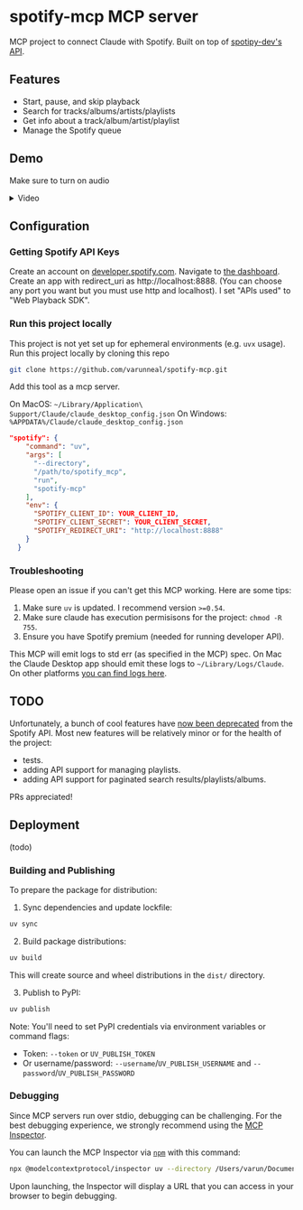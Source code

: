 # spotify-mcp MCP server

MCP project to connect Claude with Spotify. Built on top of [spotipy-dev's API](https://github.com/spotipy-dev/spotipy/tree/2.24.0).

## Features
- Start, pause, and skip playback
- Search for tracks/albums/artists/playlists
- Get info about a track/album/artist/playlist
- Manage the Spotify queue

## Demo

Make sure to turn on audio

<details>
  <summary>
    Video
  </summary>
  https://github.com/user-attachments/assets/20ee1f92-f3e3-4dfa-b945-ca57bc1e0894
  </summary>
</details>

## Configuration

### Getting Spotify API Keys
Create an account on [developer.spotify.com](https://developer.spotify.com/). Navigate to [the dashboard](https://developer.spotify.com/dashboard). 
Create an app with redirect_uri as http://localhost:8888. (You can choose any port you want but you must use http and localhost). 
I set "APIs used" to "Web Playback SDK".

### Run this project locally
This project is not yet set up for ephemeral environments (e.g. `uvx` usage). 
Run this project locally by cloning this repo

```bash
git clone https://github.com/varunneal/spotify-mcp.git
```

Add this tool as a mcp server.

On MacOS: `~/Library/Application\ Support/Claude/claude_desktop_config.json`
On Windows: `%APPDATA%/Claude/claude_desktop_config.json`


  ```json
  "spotify": {
      "command": "uv",
      "args": [
        "--directory",
        "/path/to/spotify_mcp",
        "run",
        "spotify-mcp"
      ],
      "env": {
        "SPOTIFY_CLIENT_ID": YOUR_CLIENT_ID,
        "SPOTIFY_CLIENT_SECRET": YOUR_CLIENT_SECRET,
        "SPOTIFY_REDIRECT_URI": "http://localhost:8888"
      }
    }
  ```

### Troubleshooting
Please open an issue if you can't get this MCP working. Here are some tips:
1. Make sure `uv` is updated. I recommend version `>=0.54`.
2. Make sure claude has execution permisisons for the project: `chmod -R 755`.
3. Ensure you have Spotify premium (needed for running developer API). 

This MCP will emit logs to std err (as specified in the MCP) spec. On Mac the Claude Desktop app should emit these logs
to `~/Library/Logs/Claude`. 
On other platforms [you can find logs here](https://modelcontextprotocol.io/quickstart/user#getting-logs-from-claude-for-desktop).

## TODO

Unfortunately, a bunch of cool features have [now been deprecated](https://techcrunch.com/2024/11/27/spotify-cuts-developer-access-to-several-of-its-recommendation-features/) 
from the Spotify API. Most new features will be relatively minor or for the health of the project:
- tests.
- adding API support for managing playlists.
- adding API support for paginated search results/playlists/albums.

PRs appreciated! 

## Deployment

(todo)

### Building and Publishing

To prepare the package for distribution:

1. Sync dependencies and update lockfile:
```bash
uv sync
```

2. Build package distributions:
```bash
uv build
```

This will create source and wheel distributions in the `dist/` directory.

3. Publish to PyPI:
```bash
uv publish
```

Note: You'll need to set PyPI credentials via environment variables or command flags:
- Token: `--token` or `UV_PUBLISH_TOKEN`
- Or username/password: `--username`/`UV_PUBLISH_USERNAME` and `--password`/`UV_PUBLISH_PASSWORD`

### Debugging

Since MCP servers run over stdio, debugging can be challenging. For the best debugging
experience, we strongly recommend using the [MCP Inspector](https://github.com/modelcontextprotocol/inspector).


You can launch the MCP Inspector via [`npm`](https://docs.npmjs.com/downloading-and-installing-node-js-and-npm) with this command:

```bash
npx @modelcontextprotocol/inspector uv --directory /Users/varun/Documents/Python/spotify_mcp run spotify-mcp
```


Upon launching, the Inspector will display a URL that you can access in your browser to begin debugging.
